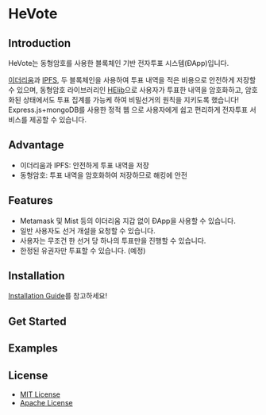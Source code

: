 # HeVote
## Introduction
HeVote는 동형암호를 사용한 블록체인 기반 전자투표 시스템(ÐApp)입니다.

[이더리움](https://www.ethereum.org/)과 [IPFS](https://ipfs.io/), 두 블록체인을 사용하여 투표 내역을 적은 비용으로 안전하게 저장할 수 있으며,
동형암호 라이브러리인 [HElib](https://github.com/shaih/HElib)으로 사용자가 투표한 내역을 암호화하고,
암호화된 상태에서도 투표 집계를 가능케 하여 비밀선거의 원칙을 지키도록 했습니다!
Express.js+mongoDB를 사용한 정적 웹 으로 사용자에게 쉽고 편리하게 전자투표 서비스를 제공할 수 있습니다.

## Advantage
- 이더리움과 IPFS: 안전하게 투표 내역을 저장
- 동형암호: 투표 내역을 암호화하여 저장하므로 해킹에 안전

## Features
- Metamask 및 Mist 등의 이더리움 지갑 없이 ÐApp을 사용할 수 있습니다.
- 일반 사용자도 선거 개설을 요청할 수 있습니다.
- 사용자는 무조건 한 선거 당 하나의 투표만을 진행할 수 있습니다.
- 한정된 유권자만 투표할 수 있습니다. (예정) 

## Installation
[Installation Guide](https://github.com/HanBae/HeVote/blob/master/docs/INSTALLATION_GUIDE.md)를 참고하세요!

## Get Started

## Examples

## License
- [MIT License](https://github.com/HanBae/HeVote/blob/master/LICENSE)
- [Apache License](http://www.apache.org/licenses/LICENSE-2.0)
